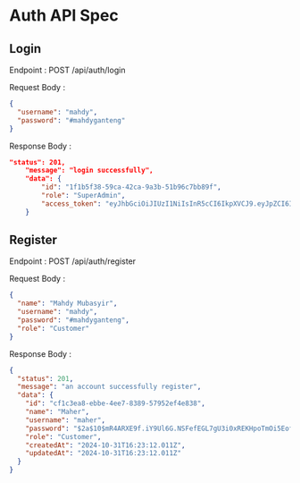 # Auth API Spec

## Login

Endpoint : POST /api/auth/login

Request Body :

```json
{
  "username": "mahdy",
  "password": "#mahdyganteng"
}
```

Response Body :

```json
"status": 201,
    "message": "login successfully",
    "data": {
        "id": "1f1b5f38-59ca-42ca-9a3b-51b96c7bb89f",
        "role": "SuperAdmin",
        "access_token": "eyJhbGciOiJIUzI1NiIsInR5cCI6IkpXVCJ9.eyJpZCI6IjFmMWI1ZjM4LTU5Y2EtNDJjYS05YTNiLTUxYjk2YzdiYjg5ZiIsIm5hbWUiOiJNYWhkeSBNdWJhc3lpciIsInVzZXJuYW1lIjoibWFoZHkiLCJyb2xlIjoiU3VwZXJBZG1pbiIsImlhdCI6MTczMDM5MTgxN30.FAnL2NR-2mFS6GMw9xQeGQ-QGj1UEXhMVEFCFA2kF_o"
    }
```

## Register

Endpoint : POST /api/auth/register

Request Body :

```json
{
  "name": "Mahdy Mubasyir",
  "username": "mahdy",
  "password": "#mahdyganteng",
  "role": "Customer"
}
```

Response Body :

```json
{
  "status": 201,
  "message": "an account successfully register",
  "data": {
    "id": "cf1c3ea8-ebbe-4ee7-8389-57952ef4e838",
    "name": "Maher",
    "username": "maher",
    "password": "$2a$10$mR4ARXE9f.iY9Ul6G.NSFefEGL7gU3i0xREKHpoTmOi5EofTJ6.R2",
    "role": "Customer",
    "createdAt": "2024-10-31T16:23:12.011Z",
    "updatedAt": "2024-10-31T16:23:12.011Z"
  }
}
```
